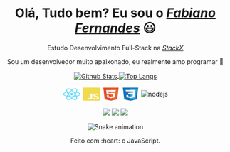 <div>
  <h1 align="center">Olá, Tudo bem? Eu sou o <a href="https://www.linkedin.com/in/fabiano-fernandes-035a06207/"><i>Fabiano Fernandes</i></a> 😃️</h1>
  <p align="center">Estudo Desenvolvimento Full-Stack na <a href="https://portal.stackx.com.br/"><i>StackX</i></a>
<br>
  <p align="center">Sou um desenvolvedor muito apaixonado, eu realmente amo programar 💙</h2>
</div>

<div align="center">
  <a href="https://github.com/FabianoXVIII">
    <img align="center" src="https://github-readme-stats.vercel.app/api?username=FabianoXVIII&theme=radical&show_icons=true&count_private=true?&include_all_commits=true" alt="Github Stats" height="165"/>
    <img align="center" src="https://github-readme-stats.vercel.app/api/top-langs/?username=FabianoXVIII&layout=compact&theme=radical" alt="Top Langs"  height="165"/>
  </a>
</div>

<div align="center" valign="top"><br>
  <img align="center" alt="React" height="30" width="40" src="https://raw.githubusercontent.com/devicons/devicon/master/icons/react/react-original.svg">
  <img align="center" alt="Js" height="30" width="40" src="https://raw.githubusercontent.com/devicons/devicon/master/icons/javascript/javascript-plain.svg">
  <img align="center" alt="HTML" height="30" width="40" src="https://raw.githubusercontent.com/devicons/devicon/master/icons/html5/html5-original.svg">
  <img align="center" alt="CSS" height="30" width="40" src="https://raw.githubusercontent.com/devicons/devicon/master/icons/css3/css3-original.svg">
  <img align="center" alt="nodejs" height="30" width="40" src="https://cdn.worldvectorlogo.com/logos/nodejs-icon.svg">
</div><br>

<div align="center">
  <a href="https://www.instagram.com/fabiano_fdr/" target="_blank"><img src="https://img.shields.io/badge/-Instagram-%23E4405F?style=for-the-badge&logo=instagram&logoColor=white" target="_blank"></a>
  <a href="https://www.linkedin.com/in/fabiano-fernandes-035a06207/" target="_blank"><img src="https://img.shields.io/badge/-LinkedIn-%230077B5?style=for-the-badge&logo=linkedin&logoColor=white" target="_blank"></a> 
  <a href="mailto:fabiano2244ilha@gmail.com"><img src="https://img.shields.io/badge/-Gmail-%23333?style=for-the-badge&logo=gmail&logoColor=white" target="_blank"></a>
</div>

<div align="center">
  
  ![Snake animation](https://github.com/danielbped/danielbped/blob/output/github-contribution-grid-snake.svg)
  
</div>

<div align="center">
  <p>Feito com :heart: e JavaScript.</p>
</div>
